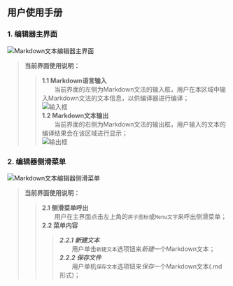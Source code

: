 ## 用户使用手册 ##
### 1. 编辑器主界面 ###
![Markdown文本编辑器主界面](https://github.com/HanBingfeng0221151602/Markdown/blob/master/images/%E7%95%8C%E9%9D%A2.png)
>**当前界面使用说明：**  
>>**1.1 Markdown语言输入**  
&emsp;&emsp;当前界面的左侧为Markdown文法的输入框，用户在本区域中输入Markdown文法的文本信息，以供编译器进行编译；  
![输入框](https://github.com/HanBingfeng0221151602/Markdown/blob/master/images/%E8%BE%93%E5%85%A5%E6%A1%86.png)  
**1.2 Markdown文本输出**  
&emsp;&emsp;当前界面的右侧为Markdown文法的输出框，用户输入的文本的编译结果会在该区域进行显示；  
![输出框]()
### 2. 编辑器侧滑菜单 ###
![Markdown文本编辑器侧滑菜单](https://github.com/HanBingfeng0221151602/Markdown/blob/master/images/%E7%95%8C%E9%9D%A22.png)
>**当前界面使用说明：**  
>>**2.1 侧滑菜单呼出**  
&emsp;&emsp;用户在主界面点击左上角的`房子图标`或`Menu文字`来呼出侧滑菜单；  
**2.2 菜单内容**  
>>>***2.2.1 新建文本***   
&emsp;&emsp;用户单击`新建文本`选项钮来*新建*一个Markdown文本；  
***2.2.2 保存文件***  
&emsp;&emsp;用户单机`保存文本`选项钮来*保存*一个Markdown文本(.md形式)；
